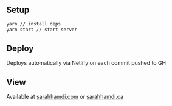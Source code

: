 

## Setup
```bash
yarn // install deps
yarn start // start server
```

## Deploy
Deploys automatically via Netlify on each commit pushed to GH

## View
Available at [sarahhamdi.com](https://sarahhamdi.com/) or [sarahhamdi.ca](https://sarahhamdi.ca/)